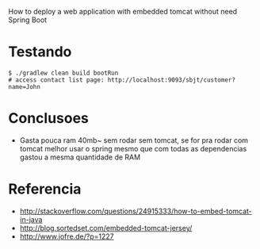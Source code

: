 How to deploy a web application with embedded tomcat without need Spring Boot

# Testando 

	$ ./gradlew clean build bootRun
	# access contact list page: http://localhost:9093/sbjt/customer?name=John

# Conclusoes
* Gasta pouca ram 40mb~ sem rodar sem tomcat, se for pra rodar com tomcat melhor usar o 
spring mesmo que com todas as dependencias gastou a mesma quantidade de RAM 

# Referencia
* http://stackoverflow.com/questions/24915333/how-to-embed-tomcat-in-java
* http://blog.sortedset.com/embedded-tomcat-jersey/
* http://www.jofre.de/?p=1227
